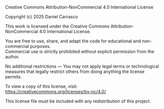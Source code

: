Creative Commons Attribution-NonCommercial 4.0 International License

Copyright (c) 2025 Daniel Carrasco

This work is licensed under the Creative Commons Attribution-NonCommercial 4.0 International License.

You are free to use, share, and adapt the code for educational and non-commercial purposes.  
Commercial use is strictly prohibited without explicit permission from the author.

No additional restrictions — You may not apply legal terms or technological measures that legally restrict others from doing anything the license permits.

To view a copy of this license, visit: https://creativecommons.org/licenses/by-nc/4.0/

This license file must be included with any redistribution of this project.